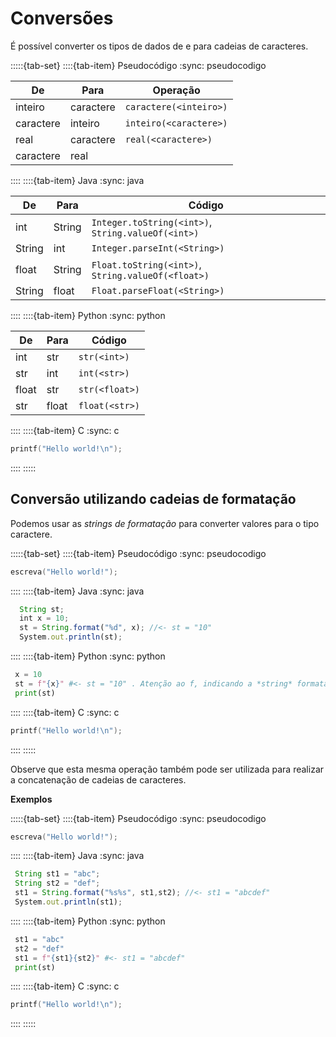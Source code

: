 
# Conversões

É possível converter os tipos de dados de e para cadeias de caracteres.

<!-- TABSET -->
:::::{tab-set}
::::{tab-item} Pseudocódigo
:sync: pseudocodigo

|De|Para|Operação| 
|--|----|--------|
|inteiro|caractere|`caractere(<inteiro>)`|
|caractere|inteiro|`inteiro(<caractere>)`|
|real|caractere|`real(<caractere>)`|
|caractere|real||`caractere(<real>)`|

::::
::::{tab-item} Java
:sync: java

 |De|Para|Código| 
  |--|----|------|
  |int|String|`Integer.toString(<int>)`, `String.valueOf(<int>)`|
  |String|int|`Integer.parseInt(<String>)`|
  |float|String|`Float.toString(<int>)`, `String.valueOf(<float>)`|
  |String|float|`Float.parseFloat(<String>)`|

::::
::::{tab-item} Python
:sync: python

|De|Para|Código| 
  |--|----|--------|
  |int|str|`str(<int>)`|
  |str|int|`int(<str>)`|
  |float|str|`str(<float>)`|
  |str|float|`float(<str>)`|

::::
::::{tab-item} C
:sync: c

```c
printf("Hello world!\n");
```

::::
:::::


## Conversão utilizando cadeias de formatação

Podemos usar as *strings de formatação* para converter valores para o tipo caractere.

<!-- TABSET -->
:::::{tab-set}
::::{tab-item} Pseudocódigo
:sync: pseudocodigo

```c
escreva("Hello world!");
```

::::
::::{tab-item} Java
:sync: java

```javascript
  String st; 
  int x = 10;
  st = String.format("%d", x); //<- st = "10"
  System.out.println(st);
  ```

::::
::::{tab-item} Python
:sync: python

 ```python
  x = 10
  st = f"{x}" #<- st = "10" . Atenção ao f, indicando a *string* formatada.
  print(st)
  ```

::::
::::{tab-item} C
:sync: c

```c
printf("Hello world!\n");
```

::::
:::::

Observe que esta mesma operação também pode ser utilizada para realizar a concatenação de cadeias de caracteres.

**Exemplos**  

<!-- TABSET -->
:::::{tab-set}
::::{tab-item} Pseudocódigo
:sync: pseudocodigo

```c
escreva("Hello world!");
```

::::
::::{tab-item} Java
:sync: java

 ```javascript
  String st1 = "abc"; 
  String st2 = "def"; 
  st1 = String.format("%s%s", st1,st2); //<- st1 = "abcdef"
  System.out.println(st1);
  ```

::::
::::{tab-item} Python
:sync: python

 ```python
  st1 = "abc"
  st2 = "def"
  st1 = f"{st1}{st2}" #<- st1 = "abcdef"
  print(st)
  ```

::::
::::{tab-item} C
:sync: c

```c
printf("Hello world!\n");
```

::::
:::::
